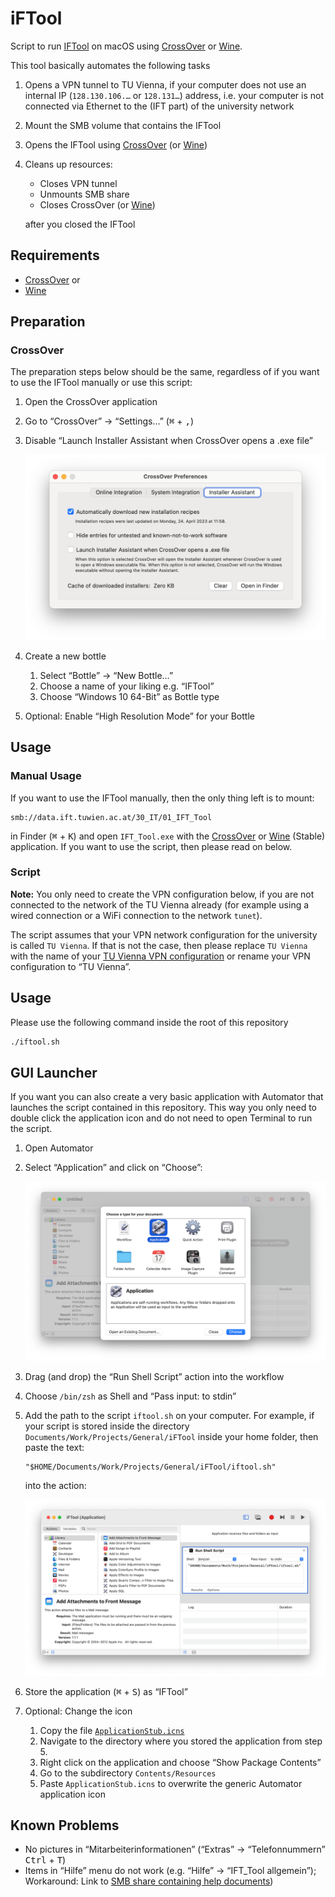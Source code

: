# iFTool

Script to run [IFTool](smb://data.ift.tuwien.ac.at/30_IT/01_IFT_Tool) on macOS using [CrossOver][] or [Wine][].

This tool basically automates the following tasks

1. Opens a VPN tunnel to TU Vienna, if your computer does not use an internal IP (`128.130.106.…` or `128.131…`) address, i.e. your computer is not connected via Ethernet to the (IFT part) of the university network
2. Mount the SMB volume that contains the IFTool
3. Opens the IFTool using [CrossOver][] (or [Wine][])
4. Cleans up resources:

   - Closes VPN tunnel
   - Unmounts SMB share
   - Closes CrossOver (or [Wine][])

   after you closed the IFTool

[CrossOver]: https://www.codeweavers.com/crossover
[Wine]: https://formulae.brew.sh/cask/wine-stable#default

## Requirements

- [CrossOver][] or
- [Wine][]

## Preparation

### CrossOver

The preparation steps below should be the same, regardless of if you want to use the IFTool manually or use this script:

1. Open the CrossOver application
2. Go to “CrossOver” → “Settings…” (<kbd>⌘</kbd> + <kbd>,</kbd>)
3. Disable “Launch Installer Assistant when CrossOver opens a .exe file”

   ![CrossOver Preferences](Pictures/CrossOver%20Preferences.webp)

4. Create a new bottle
   1. Select “Bottle” → “New Bottle…”
   2. Choose a name of your liking e.g. “IFTool”
   3. Choose “Windows 10 64-Bit” as Bottle type
5. Optional: Enable “High Resolution Mode” for your Bottle

## Usage

### Manual Usage

If you want to use the IFTool manually, then the only thing left is to mount:

```
smb://data.ift.tuwien.ac.at/30_IT/01_IFT_Tool
```

in Finder (<kbd>⌘</kbd> + <kbd>K</kbd>) and open `IFT_Tool.exe` with the [CrossOver][] or [Wine][] (Stable) application. If you want to use the script, then please read on below.

### Script

**Note:** You only need to create the VPN configuration below, if you are not connected to the network of the TU Vienna already (for example using a wired connection or a WiFi connection to the network `tunet`).

The script assumes that your VPN network configuration for the university is called `TU Vienna`. If that is not the case, then please replace `TU Vienna` with the name of your [TU Vienna VPN configuration](https://www.it.tuwien.ac.at/en/services/network-infrastructure-and-server-services/tunet/vpn-virtual-private-network) or rename your VPN configuration to “TU Vienna”.

## Usage

Please use the following command inside the root of this repository

```sh
./iftool.sh
```

## GUI Launcher

If you want you can also create a very basic application with Automator that launches the script contained in this repository. This way you only need to double click the application icon and do not need to open Terminal to run the script.

1. Open Automator
2. Select “Application” and click on “Choose”:

   ![Create Application](Pictures/Create-Application.webp)

3. Drag (and drop) the “Run Shell Script” action into the workflow
4. Choose `/bin/zsh` as Shell and “Pass input: to stdin”
5. Add the path to the script `iftool.sh` on your computer. For example, if your script is stored inside the directory `Documents/Work/Projects/General/iFTool` inside your home folder, then paste the text:

   ```
   "$HOME/Documents/Work/Projects/General/iFTool/iftool.sh"
   ```

   into the action:

   ![Automator Application](Pictures/Automator-Application.webp)

6. Store the application (<kbd>⌘</kbd> + <kbd>S</kbd>) as “IFTool”
7. Optional: Change the icon

   1. Copy the file [`ApplicationStub.icns`](Pictures/ApplicationStub.icns)
   2. Navigate to the directory where you stored the application from step 5.
   3. Right click on the application and choose “Show Package Contents”
   4. Go to the subdirectory `Contents/Resources`
   5. Paste `ApplicationStub.icns` to overwrite the generic Automator application icon

## Known Problems

- No pictures in “Mitarbeiterinformationen” (“Extras” → “Telefonnummern” <kbd>Ctrl</kbd> + <kbd>T</kbd>)
- Items in “Hilfe” menu do not work (e.g. “Hilfe” → “IFT_Tool allgemein”); Workaround: Link to [SMB share containing help documents](smb://data.ift.tuwien.ac.at/01_IFT/40_Informationen-f%C3%BCr-neue-MA))
